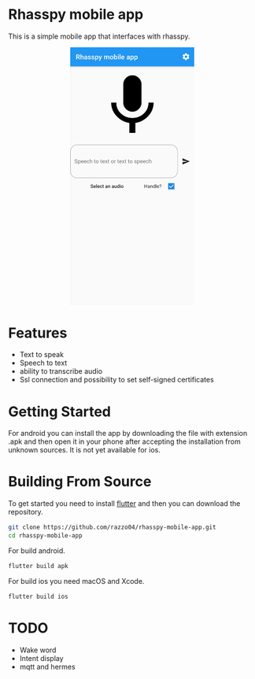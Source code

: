 ﻿# Rhasspy mobile app

This is a simple mobile app that interfaces with rhasspy. 

<img src="Screenshot_homepage.jpg" width="200" style="display: block;
  margin-left: auto;
  margin-right: auto;
  width: 50%;"/>
# Features
  - Text to speak
  - Speech to text
  - ability to transcribe audio
  - Ssl connection and possibility to set self-signed certificates

# Getting Started

For android you can install the app by downloading the file with extension .apk and then open it in your phone after accepting the installation from unknown sources. It is not yet available for ios. 


# Building From Source
To get started you need to install [flutter](https://flutter.dev/docs/get-started/install) and then you can download the repository.  
```bash
git clone https://github.com/razzo04/rhasspy-mobile-app.git
cd rhasspy-mobile-app
```
For build android.
```bash
flutter build apk
```
For build ios you need macOS and Xcode.
```bash
flutter build ios
```


# TODO 

 - Wake word
 - Intent display
 - mqtt and hermes
